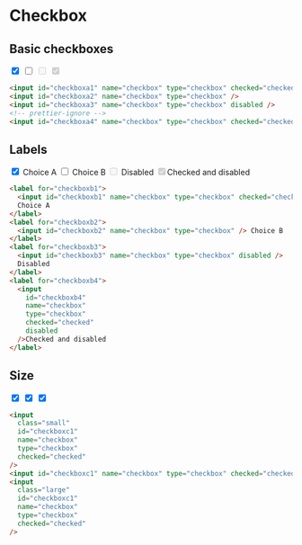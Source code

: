 <style>
 @import "../../../src/inputs/input-base.css";
  @import "../../../src/inputs/checkbox.css";
</style>

# Checkbox

## Basic checkboxes

<div class="example-wrapper">
  <div class="example row">
   <input id="checkboxa1" name="checkbox" type="checkbox" checked="checked">
   <input id="checkboxa2" name="checkbox" type="checkbox">
   <input id="checkboxa3" name="checkbox" type="checkbox" disabled>
   <input id="checkboxa4" name="checkbox" type="checkbox" checked="checked" disabled>
  </div>

```html
<input id="checkboxa1" name="checkbox" type="checkbox" checked="checked" />
<input id="checkboxa2" name="checkbox" type="checkbox" />
<input id="checkboxa3" name="checkbox" type="checkbox" disabled />
<!-- prettier-ignore -->
<input id="checkboxa4" name="checkbox" type="checkbox" checked="checked" disabled>
```

</div>

## Labels

<div class="example-wrapper">
  <div class="example row">
    <label for="checkboxb1"><input id="checkboxb1" name="checkbox" type="checkbox" checked="checked"> Choice A</label>
    <label for="checkboxb2"><input id="checkboxb2" name="checkbox" type="checkbox"> Choice B</label>
    <label for="checkboxb3"><input id="checkboxb3" name="checkbox" type="checkbox" disabled> Disabled</label>
     <label for="checkboxb4"><input id="checkboxb4" name="checkbox" type="checkbox" checked="checked" disabled>Checked and disabled
     </label>
  </div>

```html
<label for="checkboxb1">
  <input id="checkboxb1" name="checkbox" type="checkbox" checked="checked" />
  Choice A
</label>
<label for="checkboxb2">
  <input id="checkboxb2" name="checkbox" type="checkbox" /> Choice B
</label>
<label for="checkboxb3">
  <input id="checkboxb3" name="checkbox" type="checkbox" disabled />
  Disabled
</label>
<label for="checkboxb4">
  <input
    id="checkboxb4"
    name="checkbox"
    type="checkbox"
    checked="checked"
    disabled
  />Checked and disabled
</label>
```

</div>

## Size

<div class="example-wrapper">
  <div class="example row">
   <input class="small" id="checkboxc1" name="checkbox" type="checkbox" checked="checked">
   <input id="checkboxc1" name="checkbox" type="checkbox" checked="checked">
   <input class="large" id="checkboxc1" name="checkbox" type="checkbox" checked="checked">

  </div>

```html
<input
  class="small"
  id="checkboxc1"
  name="checkbox"
  type="checkbox"
  checked="checked"
/>
<input id="checkboxc1" name="checkbox" type="checkbox" checked="checked" />
<input
  class="large"
  id="checkboxc1"
  name="checkbox"
  type="checkbox"
  checked="checked"
/>
```

</div>
